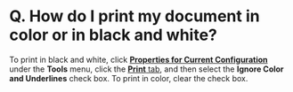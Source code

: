 # Q. How do I print my document in color or in black and white?

To print in black and white, click **[Properties for Current Configuration](../../dlg/properties/index)** under the
**Tools** menu, click the
[**Print** tab](../../dlg/properties/print/index), and then
select the **Ignore Color and Underlines** check box.
To print in color, clear the check box.